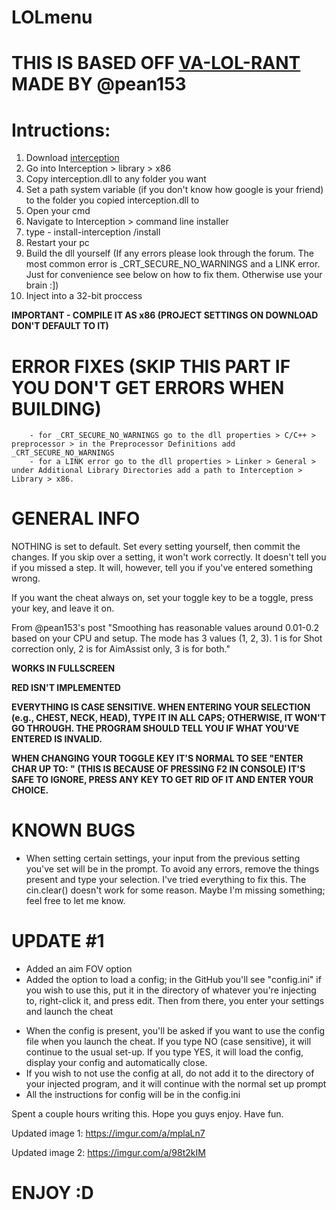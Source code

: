 # LOLmenu

# THIS IS BASED OFF [VA-LOL-RANT](https://www.unknowncheats.me/forum/valorant/414174-va-lol-rant-internal-external-aimassist.html) MADE BY @pean153

# Intructions:
1. Download [interception](https://github.com/oblitum/Interception)
2. Go into Interception > library > x86
3. Copy interception.dll to any folder you want
4. Set a path system variable (if you don't know how google is your friend) to the folder you copied interception.dll to
5. Open your cmd
6. Navigate to Interception > command line installer
7. type - install-interception /install
8. Restart your pc
9. Build the dll yourself (If any errors please look through the forum. The most common error is \_CRT_SECURE_NO_WARNINGS and a LINK error. Just for convenience see below on how to fix them. Otherwise use your brain :])
10. Inject into a 32-bit proccess

**IMPORTANT - COMPILE IT AS x86 (PROJECT SETTINGS ON DOWNLOAD DON'T DEFAULT TO IT)**

# ERROR FIXES (SKIP THIS PART IF YOU DON'T GET ERRORS WHEN BUILDING)
        - for _CRT_SECURE_NO_WARNINGS go to the dll properties > C/C++ > preprocessor > in the Preprocessor Definitions add _CRT_SECURE_NO_WARNINGS
        - for a LINK error go to the dll properties > Linker > General > under Additional Library Directories add a path to Interception > Library > x86.

# GENERAL INFO
NOTHING is set to default. Set every setting yourself, then commit the changes. If you skip over a setting, it won't work correctly. It doesn't tell you if you missed a step. It will, however, tell you if you've entered something wrong.

If you want the cheat always on, set your toggle key to be a toggle, press your key, and leave it on.

From @pean153's post "Smoothing has reasonable values around 0.01-0.2 based on your CPU and setup. The mode has 3 values (1, 2, 3). 1 is for Shot correction only, 2 is for AimAssist only, 3 is for both."

**WORKS IN FULLSCREEN**

**RED ISN'T IMPLEMENTED**

**EVERYTHING IS CASE SENSITIVE. WHEN ENTERING YOUR SELECTION (e.g., CHEST, NECK, HEAD), TYPE IT IN ALL CAPS; OTHERWISE, IT WON'T GO THROUGH. THE PROGRAM SHOULD TELL YOU IF WHAT YOU'VE ENTERED IS INVALID.**

**WHEN CHANGING YOUR TOGGLE KEY IT'S NORMAL TO SEE "ENTER CHAR UP TO: " (THIS IS BECAUSE OF PRESSING F2 IN CONSOLE) IT'S SAFE TO IGNORE, PRESS ANY KEY TO GET RID OF IT AND ENTER YOUR CHOICE.**

# KNOWN BUGS
 - When setting certain settings, your input from the previous setting you've set will be in the prompt. To avoid any errors, remove the things present and type your selection.
 I've tried everything to fix this. The cin.clear() doesn't work for some reason. Maybe I'm missing something; feel free to let me know.

# UPDATE #1
- Added an aim FOV option
- Added the option to load a config; in the GitHub you'll see "config.ini" if you wish to use this, put it in the directory of whatever you're injecting to, right-click it, and press edit. Then from there, you enter your settings and launch the cheat 
+ When the config is present, you'll be asked if you want to use the config file when you launch the cheat. If you type NO (case sensitive), it will continue to the usual set-up. If you type YES, it will load the config, display your config and
automatically close.
+ If you wish to not use the config at all, do not add it to the directory of your injected program, and it will continue with the normal set up prompt 
+ All the instructions for config will be in the config.ini

Spent a couple hours writing this. Hope you guys enjoy. Have fun.

Updated image 1:
https://imgur.com/a/mplaLn7

Updated image 2:
https://imgur.com/a/98t2kIM

# ENJOY :D
